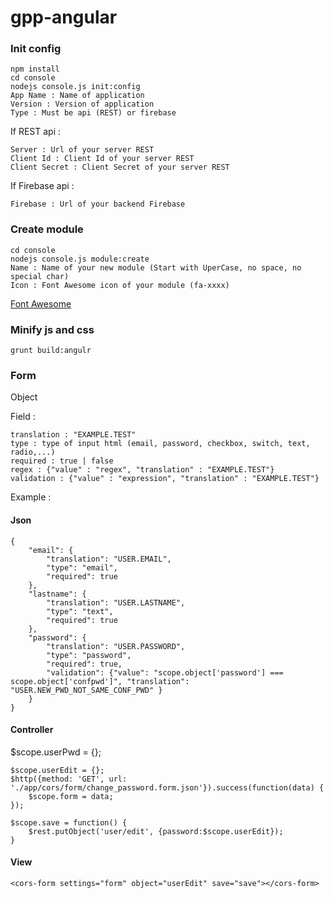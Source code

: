 # gpp-angular

### Init config

```
npm install
cd console
nodejs console.js init:config
App Name : Name of application
Version : Version of application
Type : Must be api (REST) or firebase
```

If REST api :

```
Server : Url of your server REST
Client Id : Client Id of your server REST
Client Secret : Client Secret of your server REST
```

If Firebase api :

```
Firebase : Url of your backend Firebase
```

### Create module

```
cd console
nodejs console.js module:create
Name : Name of your new module (Start with UperCase, no space, no special char)
Icon : Font Awesome icon of your module (fa-xxxx)
```

[Font Awesome](https://fortawesome.github.io/Font-Awesome/icons/)


### Minify js and css

```
grunt build:angulr
```

### Form

Object 

Field :

```
translation : "EXAMPLE.TEST"
type : type of input html (email, password, checkbox, switch, text, radio,...)
required : true | false
regex : {"value" : "regex", "translation" : "EXAMPLE.TEST"}
validation : {"value" : "expression", "translation" : "EXAMPLE.TEST"}
```

Example : 

#### Json

```
{
    "email": {
        "translation": "USER.EMAIL",
        "type": "email",
        "required": true
    },
    "lastname": {
        "translation": "USER.LASTNAME",
        "type": "text",
        "required": true
    },
    "password": {
        "translation": "USER.PASSWORD",
        "type": "password",
        "required": true,
        "validation": {"value": "scope.object['password'] === scope.object['confpwd']", "translation": "USER.NEW_PWD_NOT_SAME_CONF_PWD" }
    }
}
```

#### Controller

$scope.userPwd = {};

```
$scope.userEdit = {};
$http({method: 'GET', url: './app/cors/form/change_password.form.json'}).success(function(data) {
    $scope.form = data;
});

$scope.save = function() {
    $rest.putObject('user/edit', {password:$scope.userEdit});
}
```

#### View

```
<cors-form settings="form" object="userEdit" save="save"></cors-form>
```